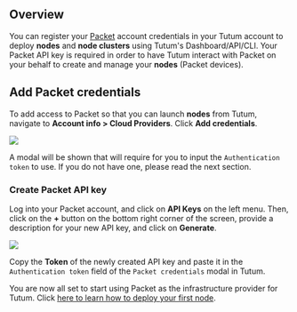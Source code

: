 ## Overview 

You can register your [Packet](https://www.packet.net) account credentials in your Tutum account to deploy **nodes** and **node clusters** using Tutum's Dashboard/API/CLI. Your Packet API key is required in order to have Tutum interact with Packet on your behalf to create and manage your **nodes** (Packet devices).

## Add Packet credentials

To add access to Packet so that you can launch **nodes** from Tutum, navigate to **Account info \> Cloud Providers**. Click **Add credentials**.

![](https://s.tutum.co/support/images/add-packet-credentials.png)

A modal will be shown that will require for you to input the `Authentication token` to use. If you do not have one, please read the next section.


### Create Packet API key

Log into your Packet account, and click on **API Keys** on the left menu. Then, click on the **+** button on the bottom right corner of the screen, provide a description for your new API key, and click on **Generate**.

![](https://s.tutum.co/support/images/packet-add-apikey.png)

Copy the **Token** of the newly created API key and paste it in the `Authentication token` field of the `Packet credentials` modal in Tutum.


You are now all set to start using Packet as the infrastructure provider for Tutum. Click [here to learn how to deploy your first node](https://support.tutum.co/support/solutions/articles/5000523221). 
